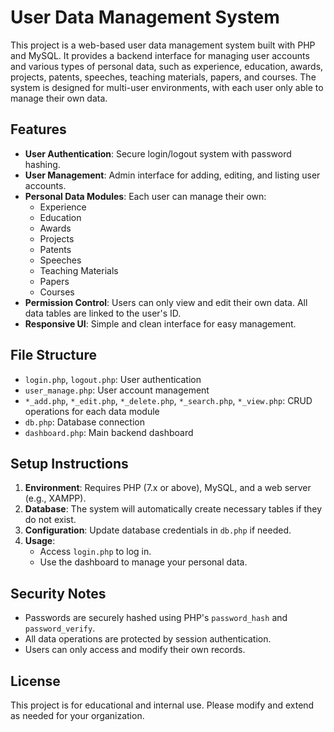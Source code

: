 # User Data Management System

This project is a web-based user data management system built with PHP and MySQL. It provides a backend interface for managing user accounts and various types of personal data, such as experience, education, awards, projects, patents, speeches, teaching materials, papers, and courses. The system is designed for multi-user environments, with each user only able to manage their own data.

## Features

- **User Authentication**: Secure login/logout system with password hashing.
- **User Management**: Admin interface for adding, editing, and listing user accounts.
- **Personal Data Modules**: Each user can manage their own:
  - Experience
  - Education
  - Awards
  - Projects
  - Patents
  - Speeches
  - Teaching Materials
  - Papers
  - Courses
- **Permission Control**: Users can only view and edit their own data. All data tables are linked to the user's ID.
- **Responsive UI**: Simple and clean interface for easy management.

## File Structure

- `login.php`, `logout.php`: User authentication
- `user_manage.php`: User account management
- `*_add.php`, `*_edit.php`, `*_delete.php`, `*_search.php`, `*_view.php`: CRUD operations for each data module
- `db.php`: Database connection
- `dashboard.php`: Main backend dashboard

## Setup Instructions

1. **Environment**: Requires PHP (7.x or above), MySQL, and a web server (e.g., XAMPP).
2. **Database**: The system will automatically create necessary tables if they do not exist.
3. **Configuration**: Update database credentials in `db.php` if needed.
4. **Usage**:
   - Access `login.php` to log in.
   - Use the dashboard to manage your personal data.

## Security Notes
- Passwords are securely hashed using PHP's `password_hash` and `password_verify`.
- All data operations are protected by session authentication.
- Users can only access and modify their own records.

## License
This project is for educational and internal use. Please modify and extend as needed for your organization.
